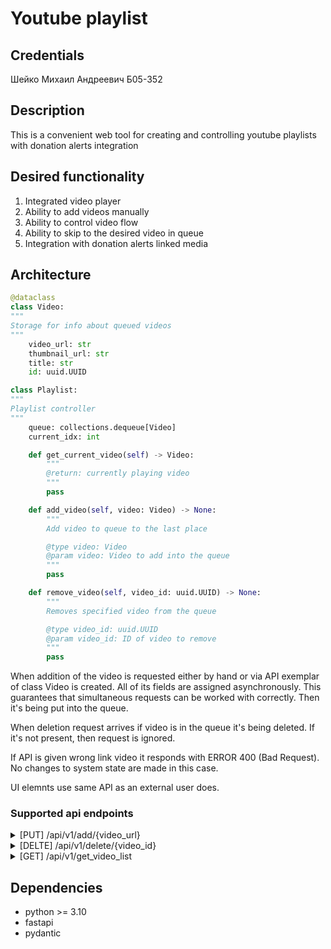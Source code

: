 # Youtube playlist

## Credentials

Шейко Михаил Андреевич Б05-352

## Description

This is a convenient web tool for creating and controlling youtube playlists with donation alerts integration

## Desired functionality

1) Integrated video player
1) Ability to add videos manually
2) Ability to control video flow
3) Ability to skip to the desired video in queue
4) Integration with donation alerts linked media

## Architecture

```python
@dataclass
class Video:
"""
Storage for info about queued videos
"""
	video_url: str
	thumbnail_url: str
	title: str
	id: uuid.UUID

class Playlist:
"""
Playlist controller
"""
	queue: collections.dequeue[Video]
	current_idx: int

	def get_current_video(self) -> Video:
		"""
		@return: currently playing video
		"""
		pass

	def add_video(self, video: Video) -> None:
		"""
		Add video to queue to the last place

		@type video: Video
		@param video: Video to add into the queue
		"""
		pass

	def remove_video(self, video_id: uuid.UUID) -> None:
		"""
		Removes specified video from the queue

		@type video_id: uuid.UUID
		@param video_id: ID of video to remove
		"""
		pass
```

When addition of the video is requested either by hand or via API exemplar of class Video is created. All of its fields are assigned asynchronously. This guarantees that simultaneous requests can be worked with correctly. Then it's being put into the queue.

When deletion request arrives if video is in the queue it's being deleted. If it's not present, then request is ignored.

If API is given wrong link video it responds with ERROR 400 (Bad Request). No changes to system state are made in this case.

UI elemnts use same API as an external user does.

### Supported api endpoints

<details>
<summary>[PUT] /api/v1/add/{video_url}</summary>
Add video to the queue by its url
</details>
<details>
<summary>[DELTE] /api/v1/delete/{video_id}</summary>
Delete video by its id
</details>
<details>
<summary>[GET] /api/v1/get_video_list</summary>
Get list of links and titles to videos in queue, including last 5 played videos
</details>

## Dependencies

- python >= 3.10
- fastapi
- pydantic
